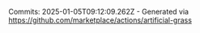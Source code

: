 Commits: 2025-01-05T09:12:09.262Z - Generated via https://github.com/marketplace/actions/artificial-grass
<br>

